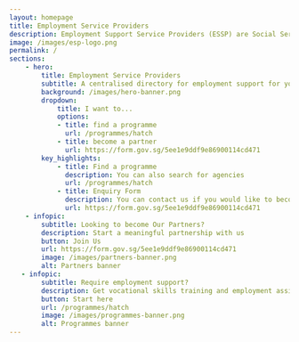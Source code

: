 ```yaml
---
layout: homepage
title: Employment Service Providers
description: Employment Support Service Providers (ESSP) are Social Service Agencies (SSA) which provide employment support such as vocational skills training and employment assistance to our youths
image: /images/esp-logo.png
permalink: /
sections:
    - hero:
        title: Employment Service Providers
        subtitle: A centralised directory for employment support for youths
        background: /images/hero-banner.png 
        dropdown:
            title: I want to...
            options:
            - title: find a programme
              url: /programmes/hatch
            - title: become a partner
              url: https://form.gov.sg/5ee1e9ddf9e86900114cd471
        key_highlights:
            - title: Find a programme
              description: You can also search for agencies
              url: /programmes/hatch
            - title: Enquiry Form
              description: You can contact us if you would like to become a ESP
              url: https://form.gov.sg/5ee1e9ddf9e86900114cd471
    - infopic:
        subtitle: Looking to become Our Partners?
        description: Start a meaningful partnership with us
        button: Join Us
        url: https://form.gov.sg/5ee1e9ddf9e86900114cd471
        image: /images/partners-banner.png
        alt: Partners banner        
   - infopic:
        subtitle: Require employment support?
        description: Get vocational skills training and employment assistance
        button: Start here
        url: /programmes/hatch
        image: /images/programmes-banner.png
        alt: Programmes banner          
---
```

